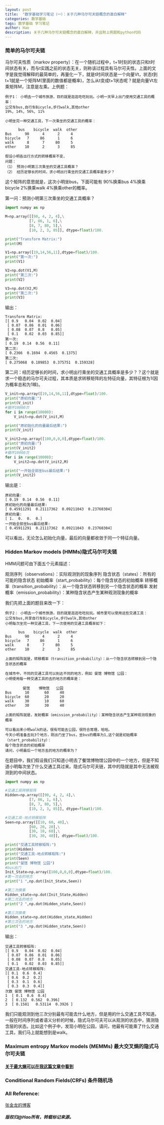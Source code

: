 ```yaml
---
layout: post
title:  "数学基础学习笔记（一）：关于几种马尔可夫链概念的直白解释"
categories: 数学基础
tags: 数学基础 学习笔记
author: Hao
description: 关于几种马尔可夫链概念的直白解释，并且附上例题和python代码
---
```


### 简单的马尔可夫链
马尔可夫性质（markov property）：在一个随机过程中，t+1时刻的状态只和t时间状态有关，而与t实践之前的状态无关，则称该过程具有马尔可夫性。上面的文字是我觉得解释的最简单的，再量化一下，就是t时间状态是一个向量Vt，状态t到t+1就是一个矩阵M(里面的数值都是概率)，怎么从t变成t+1状态呢？就是向量Vt左乘矩阵M，注意是左乘。上例题：

	例子1： 小明去一个城市旅游，目的就是逛逛吃吃玩玩。小明一天早上出门使用交通工具的概率：
	公交车bus,自行车Bicycle,步行walk,其他other
	19%, 14%, 56%, 11%

	小明坐完一种交通工具，下一次乘坐的交通工具的概率：	

	      bus    bicycle  walk  other
	Bus      90      4      2     4
	bicycle   7     86      1     6
	walk      8      7     80     5
	other    10      2      3     85 
 
	假设小明各出行方式的转移概率不变，
	问题：
	（1） 预测小明第三次乘坐的交通工具概率？
	（2） 经历足够长的时间，求小明出行乘坐的交通工具概率是多少？

这个矩阵的意思就是，这次小明坐bus，下面可能有 90%换乘bus 4%换乘bicycle 2%换乘walk 4%换乘other的概率。

第一问：预测小明第三次乘坐的交通工具概率？

```python
import numpy as np

M=np.array([[90, 4, 2, 4],\
           [7, 86, 1, 6],\
           [8, 7, 80, 5],\
           [10, 2, 3, 85]], dtype=float)/100.

print("Transform Matrix:")
print(M)

V1=np.array([19,14,56,11],dtype=float)/100.
print("第一次:")
print(V1)

V2=np.dot(V1,M)
print("第二次:")
print(V2)

V3=np.dot(V2,M)
print("第二次:")
print(V3)
```
输出：

	Transform Matrix:
	[[ 0.9   0.04  0.02  0.04]
	 [ 0.07  0.86  0.01  0.06]
	 [ 0.08  0.07  0.8   0.05]
	 [ 0.1   0.02  0.03  0.85]]
	第一次:
	[ 0.19  0.14  0.56  0.11]
	第二次:
	[ 0.2366  0.1694  0.4565  0.1375]
	第二次:
	[ 0.275068  0.189853  0.375751  0.159328]

第二问：经历足够长的时间，求小明出行乘坐的交通工具概率是多少？？这个就是求一个稳态的马尔可夫过程，其本质是求转移矩阵的左特征向量，其特征根为1(因为概率总和为1嘛)。

```python
V_init=np.array([19,14,56,11],dtype=float)/100.
print("原初向量:")
print(V_init)
#循环10000次
for i in range(10000):
    V_init=np.dot(V_init,M)

print("原初始化的向量最后结果:")
print(V_init)

V_init2=np.array([100,0,0,0],dtype=float)/100.
print("原初向量:")
print(V_init2)
#循环10000次
for i in range(10000):
    V_init2=np.dot(V_init2,M)

print("一开始全部坐bus最后结果:")
print(V_init2)
```

输出是：

	原初向量:
	[ 0.19  0.14  0.56  0.11]
	原初始化的向量最后结果:
	[ 0.45911291  0.21117362  0.09211043  0.23760304]
	原初向量:
	[ 1.  0.  0.  0.]
	一开始全部坐bus最后结果:
	[ 0.45911291  0.21117362  0.09211043  0.23760304]

可以看出，无论怎么初始化向量，最后的向量都收敛于同一个特征向量。

### Hidden Markov models (HMMs)隐式马尔可夫链

HMM问题可由下面五个元素描述：

观测序列（observations）：实际观测到的现象序列
隐含状态（states）：所有的可能的隐含状态
初始概率（start_probability）：每个隐含状态的初始概率
转移概率（transition_probability）：从一个隐含状态转移到另一个隐含状态的概率
发射概率（emission_probability）：某种隐含状态产生某种观测现象的概率

我们先把上面的题目来改一下：

	例子2： 小明去一个城市旅游，目的就是逛逛吃吃玩玩。城市里可以使用这些交通工具：
	公交车bus,共享自行车Bicycle,步行walk,其他other
	小明每次坐完一种交通工具，下一次使用的交通工具概率如下：

	      bus    bicycle  walk  other
	Bus      90      4      2     4
	bicycle   7     86      1     6
	walk      8      7     80     5
	other    10      2      3     85 

	上面的矩阵就是，转移概率（transition_probability）：从一个隐含状态转移到另一个隐含状态的概率
 
	在城市中，不同的交通工具可以到达不同的地方，例如 餐馆 博物馆 公园：
	小明使用每一种交通工具的去的地方的概率是：

	        餐馆    博物馆   公园
	Bus      10       60     40
	bicycle  60       20     20
	walk     30       10     60
	other    30       30     40
	
	上面的矩阵就是，发射概率（emission_probability）：某种隐含状态产生某种观测现象的概率

	可以看出来小明walk的话，很有可能去公园，很符合常理，哈哈。
	今天小明准备去玩3个地方，刚出门坐了bus，坐bus的概率为1,这个就是初始概率（start_probability）：
	每个隐含状态的初始概率
	请问，小明最后一个地方去的地方的概率为？

在题目中，我们假设我们只知道小明去了餐馆博物馆公园中的一个地方，但是不知道小明每次坐了什么交通工具过来。隐式马尔可夫链，其中的隐就是其中无法被观测到的中间状态。

```python
import numpy as np

#交通工具转移矩阵
Hidden=np.array([[90, 4, 2, 4],\
           [7, 86, 1, 6],\
           [8, 7, 80, 5],\
           [10, 2, 3, 85]], dtype=float)/100.

#交通工具-地点转移矩阵
Seen=np.array([[10, 60, 40],\
           [60, 20, 20],\
           [30, 10, 60],\
           [30, 30, 40]], dtype=float)/100.

print("交通工具转移矩阵:")
print(Hidden)
print("交通工具-地点转移矩阵:")
print(Seen)
print("餐馆 博物馆 公园")
#bus出门
Init_State=np.array([100,0,0,0],dtype=float)/100.
#第一次去的地方
print("1 ",np.dot(Init_State,Seen))

#第二次换乘
Hidden_state=np.dot(Init_State,Hidden)
#第二次去的地方
print("2 ",np.dot(Hidden_state,Seen))

#第三次换乘
Hidden_state=np.dot(Hidden_state,Hidden)
#第三次去的地方
print("3 ",np.dot(Hidden_state,Seen))

```

输出：

	交通工具转移矩阵:
	[[ 0.9   0.04  0.02  0.04]
	 [ 0.07  0.86  0.01  0.06]
	 [ 0.08  0.07  0.8   0.05]
	 [ 0.1   0.02  0.03  0.85]]
	交通工具-地点转移矩阵:
	[[ 0.1  0.6  0.4]
	 [ 0.6  0.2  0.2]
	 [ 0.3  0.1  0.6]
	 [ 0.3  0.3  0.4]]
	次数 餐馆 博物馆 公园
	1  [ 0.1  0.6  0.4]
	2  [ 0.132  0.562  0.396]
	3  [ 0.1581   0.53114  0.3926 ]


我们只能观测到他三次分别最有可能去什么地方，但是用的什么交通工具不知道。一般在时间序列或者语义分析的时候，隐式马尔可夫可以从观测的状态中，猜测隐含层的状态。比如这个例子中，发现小明在公园，请问，他最有可能乘了什么交通工具，我们马上就能想到是walk。

### Maximum entropy Markov models (MEMMs) 最大交叉熵的隐式马尔可夫链
#### [关于最大熵可以在我这篇文章中看到](/数学基础/2017/11/26/python-entropy.html)


### Conditional Random Fields(CRFs) 条件随机场

### All Reference:

[张金龙的博客](http://blog.sciencenet.cn/blog-255662-513722.html) 

##### 版权归@Hao所有，转载标记来源。

